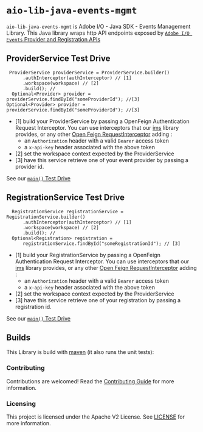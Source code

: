 
# `aio-lib-java-events-mgmt`

`aio-lib-java-events-mgmt` is Adobe I/O - Java SDK - Events Management Library.
This Java library wraps http API endpoints exposed 
by [`Adobe I/O Events` Provider and Registration APIs](https://www.adobe.io/apis/experienceplatform/events/docs.html#!adobedocs/adobeio-events/master/api/api.md)
 
## ProviderService Test Drive

     ProviderService providerService = ProviderService.builder()
          .authInterceptor(authInterceptor) // [1]
          .workspace(workspace) // [2]
          .build(); //
      Optional<Provider> provider = providerService.findById("someProviderId"); //[3]    Optional<Provider> provider = providerService.findById("someProviderId"); //[3]

 * [1] build your ProviderService by passing a OpenFeign Authentication Request Interceptor.
 You can use interceptors that our [ims](../ims) library provides,
 or any other [Open Feign RequestInterceptor](https://github.com/OpenFeign/feign#request-interceptors)
 adding :
   * an `Authorization` header with a valid `Bearer` access token
   * a `x-api-key` header associated with the above token
 * [2] set the workspace context expected by the ProviderService
 * [3] have this service retrieve one of your event provider by passing a provider id.

See our [`main()` Test Drive](./src/test/java/com/adobe/aio/event/management/ProviderServiceTestDrive.java)

## RegistrationService Test Drive

      RegistrationService registrationService = RegistrationService.builder()
          .authInterceptor(authInterceptor) // [1]
          .workspace(workspace) // [2]
          .build(); //
      Optional<Registration> registration =
          registrationService.findById("someRegistrationId"); // [3]

 * [1] build your RegistrationService by passing a OpenFeign Authentication Request Interceptor.
 You can use interceptors that our [ims](../ims) library provides,
 or any other [Open Feign RequestInterceptor](https://github.com/OpenFeign/feign#request-interceptors)
 adding :
   * an `Authorization` header with a valid `Bearer` access token
   * a `x-api-key` header associated with the above token
 * [2] set the workspace context expected by the ProviderService
 * [3] have this service retrieve one of your registration by passing a registration id.

See our [`main()` Test Drive](./src/test/java/com/adobe/event/management/RegistrationServiceTestDrive.java)

## Builds

This Library is build with [maven](https://maven.apache.org/) (it also runs the unit tests):

### Contributing

Contributions are welcomed! Read the [Contributing Guide](../.github/CONTRIBUTING.md) for more information.

### Licensing

This project is licensed under the Apache V2 License. See [LICENSE](../LICENSE.md) for more information.

  
